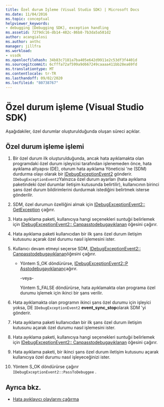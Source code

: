 ```yaml
---
title: Özel durum Işleme (Visual Studio SDK) | Microsoft Docs
ms.date: 11/04/2016
ms.topic: conceptual
helpviewer_keywords:
- debugging [Debugging SDK], exception handling
ms.assetid: 7279dc16-db14-482c-86b8-7b3da5a581d2
author: acangialosi
ms.author: anthc
manager: jillfra
ms.workload:
- vssdk
ms.openlocfilehash: 34b83c7181a7ba405e642d9911e2c53df3f4401d
ms.sourcegitcommit: 6cfffa72af599a9d667249caaaa411bb28ea69fd
ms.translationtype: MT
ms.contentlocale: tr-TR
ms.lasthandoff: 09/02/2020
ms.locfileid: "80738767"
---
```

# <a name="exception-handling-visual-studio-sdk"></a>Özel durum işleme (Visual Studio SDK)
Aşağıdakiler, özel durumlar oluşturulduğunda oluşan süreci açıklar.

## <a name="exception-handling-process"></a>Özel durum işleme işlemi

1. Bir özel durum ilk oluşturulduğunda, ancak hata ayıklamakta olan programdaki özel durum işleyicisi tarafından işlenemeden önce, hata ayıklama altyapısı (DE), oturum hata ayıklama Yöneticisi 'ne (SDM) durdurma olayı olarak bir [IDebugExceptionEvent2](../../extensibility/debugger/reference/idebugexceptionevent2.md) gönderir. `IDebugExceptionEvent2`Yalnızca özel durum ayarları (hata ayıklama paketindeki özel durumlar iletişim kutusunda belirtilir), kullanıcının birinci şans özel durum bildirimlerini durdurmak istediğini belirtmek isterse gönderilir.

2. SDM, özel durumun özelliğini almak için [IDebugExceptionEvent2:: GetException](../../extensibility/debugger/reference/idebugexceptionevent2-getexception.md) çağırır.

3. Hata ayıklama paketi, kullanıcıya hangi seçenekleri suntuğıi belirlemek için [IDebugExceptionEvent2:: Canpasstodebugayıklanan](../../extensibility/debugger/reference/idebugexceptionevent2-canpasstodebuggee.md) öğesini çağırır.

4. Hata ayıklama paketi kullanıcıdan bir ilk şans özel durum iletişim kutusunu açarak özel durumu nasıl işlemesini ister.

5. Kullanıcı devam etmeyi seçerse SDM, [IDebugExceptionEvent2:: Canpasstodebugayıklanan](../../extensibility/debugger/reference/idebugexceptionevent2-canpasstodebuggee.md)öğesini çağırır.

    - Yöntem S_OK döndürürse, [IDebugExceptionEvent2::P Asstodebugayıklanan](../../extensibility/debugger/reference/idebugexceptionevent2-passtodebuggee.md)çağırır.

         -veya-

         Yöntem S_FALSE döndürürse, hata ayıklamakta olan programa özel durumu işlemek için ikinci bir şans verilir.

6. Hata ayıklamakta olan programın ikinci şans özel durumu için işleyici yoksa, DE `IDebugExceptionEvent2` **event_sync_stop**olarak SDM 'yi gönderir.

7. Hata ayıklama paketi kullanıcıdan bir ilk şans özel durum iletişim kutusunu açarak özel durumu nasıl işlemesini ister.

8. Hata ayıklama paketi, kullanıcıya hangi seçenekleri suntuğıi belirlemek için [IDebugExceptionEvent2:: Canpasstodebugayıklanan](../../extensibility/debugger/reference/idebugexceptionevent2-canpasstodebuggee.md) öğesini çağırır.

9. Hata ayıklama paketi, bir ikinci şans özel durum iletişim kutusunu açarak kullanıcıya özel durumu nasıl işleyeceğinizi ister.

10. Yöntem S_OK döndürürse çağırır `IDebugExceptionEvent2::PassToDebuggee` .

## <a name="see-also"></a>Ayrıca bkz.
- [Hata ayıklayıcı olaylarını çağırma](../../extensibility/debugger/calling-debugger-events.md)
